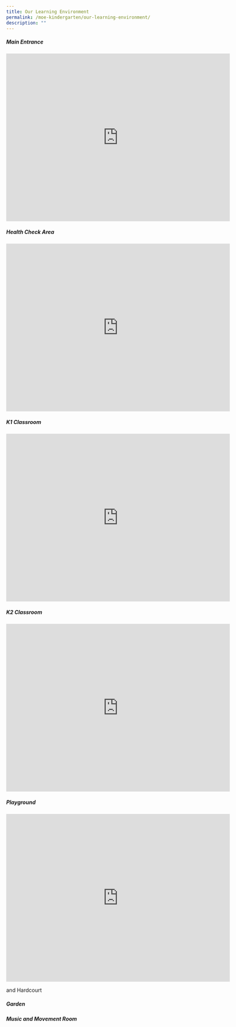 ```yaml
---
title: Our Learning Environment
permalink: /moe-kindergarten/our-learning-environment/
description: ""
---
```

##### Main Entrance

<iframe loading="lazy" allowfullscreen="" style="border:0;" height="450" width="600" src="https://www.google.com/maps/embed?pb=!4v1673953611424!6m8!1m7!1sCAoSLEFGMVFpcE9GVVlONC1GZVVjSDlNTnpKbTBvWnE3UTgtWnhyVkp2Wi03T25q!2m2!1d1.3829575!2d103.89637471!3f244.07!4f-0.9200000000000017!5f0.7820865974627469"></iframe>


##### Health Check Area

<iframe src="https://www.google.com/maps/embed?pb=!4v1673954345167!6m8!1m7!1sCAoSLEFGMVFpcE1PenJLUEFFZzZ1WUpxUGdUNjl1SmF6cW9pa2J6RlY2VmRZUGRU!2m2!1d1.38294678!2d103.89593482!3f259.06!4f-19.439999999999998!5f0.4000000000000002" width="600" height="450" style="border:0;" allowfullscreen="" loading="lazy"></iframe>


##### K1 Classroom

<iframe loading="lazy" allowfullscreen="" style="border:0;" height="450" width="600" src="https://www.google.com/maps/embed?pb=!4v1673954395453!6m8!1m7!1sCAoSLEFGMVFpcFBmanhxcmhvR0d0NG1yaVdPTEVLdjBQTXV0ZGJNV1VadjcyX2tn!2m2!1d1.38285561!2d103.89612258!3f57.95!4f0.20999999999999375!5f0.7820865974627469"></iframe>


##### K2 Classroom

<iframe src="https://www.google.com/maps/embed?pb=!4v1673954421897!6m8!1m7!1sCAoSLEFGMVFpcE1ZV3ZwcFhLOUxZRHdYclpULW93c3E0d1BRb0pMUjVORzNaT3Aw!2m2!1d1.38288243!2d103.89613498!3f137.47!4f0.010000000000005116!5f0.7820865974627469" width="600" height="450" style="border:0;" allowfullscreen="" loading="lazy"></iframe>


##### Playground 

<iframe loading="lazy" allowfullscreen="" style="border:0;" height="450" width="600" src="https://www.google.com/maps/embed?pb=!4v1673954453977!6m8!1m7!1sCAoSLEFGMVFpcFBpM2FOc1FBSWhXZWowdnpGV2wzUkkxMUJhb09ra19xS29sM09a!2m2!1d1.38310364!2d103.89635056!3f252.92!4f0.4099999999999966!5f0.7820865974627469"></iframe>

and Hardcourt  
##### Garden  
##### Music and Movement Room